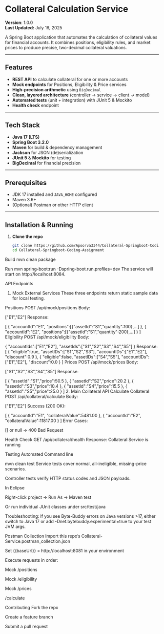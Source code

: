 # Collateral Calculation Service

**Version**: 1.0.0  
**Last Updated:** July 16, 2025

A Spring Boot application that automates the calculation of collateral values for financial accounts. It combines positions, eligibility rules, and market prices to produce precise, two-decimal collateral valuations.

---

## Features

- **REST API** to calculate collateral for one or more accounts  
- **Mock endpoints** for Positions, Eligibility & Price services  
- **High-precision arithmetic** using `BigDecimal`  
- **Clean, layered architecture** (controller → service → client → model)  
- **Automated tests** (unit + integration) with JUnit 5 & Mockito  
- **Health check** endpoint

---

## Tech Stack

- **Java 17 (LTS)**  
- **Spring Boot 3.2.0**  
- **Maven** for build & dependency management  
- **Jackson** for JSON (de)serialization  
- **JUnit 5** & **Mockito** for testing  
- **BigDecimal** for financial precision

---

## Prerequisites

- JDK 17 installed and `JAVA_HOME` configured  
- Maven 3.6+  
- (Optional) Postman or other HTTP client  

---

## Installation & Running

1. **Clone the repo**  
   ```bash
   git clone https://github.com/Apoorva3344/Collateral-Springboot-Coding-Assignment.git
   cd Collateral-Springboot-Coding-Assignment
   
Build
mvn clean package

Run
mvn spring-boot:run -Dspring-boot.run.profiles=dev
The service will start on http://localhost:8084.

API Endpoints
1. Mock External Services
These three endpoints return static sample data for local testing.

Positions
POST /api/mock/positions
Body:

["E1","E2"]
Response:

[
  { "accountId":"E1", "positions":[{"assetId":"S1","quantity":100},…] },
  { "accountId":"E2", "positions":[{"assetId":"S1","quantity":200},…] }
]
Eligibility
POST /api/mock/eligibility
Body:

{
  "accountIds":["E1","E2"],
  "assetIds":["S1","S2","S3","S4","S5"]
}
Response:
[
  { "eligible":true,  "assetIDs":["S1","S2","S3"], "accountIDs":["E1","E2"], "discount":0.9 },
  { "eligible":false, "assetIDs":["S4","S5"],         "accountIDs":["E1","E2"], "discount":0.0 }
]
Prices
POST /api/mock/prices
Body:

["S1","S2","S3","S4","S5"]
Response:

[
  { "assetId":"S1","price":50.5 },
  { "assetId":"S2","price":20.2 },
  { "assetId":"S3","price":10.4 },
  { "assetId":"S4","price":15.5 },
  { "assetId":"S5","price":25.0 }
]
2. Main Collateral API
Calculate Collateral
POST /api/collateral/calculate
Body:

["E1","E2"]
Success (200 OK):

[
  { "accountId":"E1", "collateralValue":5481.00 },
  { "accountId":"E2", "collateralValue":11817.00 }
]
Error Cases:

[] or null → 400 Bad Request

Health Check
GET /api/collateral/health
Response: Collateral Service is running

Testing
Automated
Command line

mvn clean test
Service tests cover normal, all-ineligible, missing-price scenarios.

Controller tests verify HTTP status codes and JSON payloads.

In Eclipse

Right-click project → Run As → Maven test

Or run individual JUnit classes under src/test/java

Troubleshooting:
If you see Byte-Buddy errors on Java versions >17, either switch to Java 17 or add
-Dnet.bytebuddy.experimental=true to your test JVM args.

Postman Collection
Import this repo’s Collateral-Service.postman_collection.json

Set {{baseUrl}} = http://localhost:8081 in your environment

Execute requests in order:

Mock /positions

Mock /eligibility

Mock /prices

/calculate

Contributing
Fork the repo

Create a feature branch

Submit a pull request
